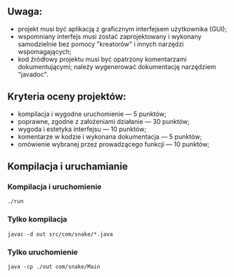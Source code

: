 ## Uwaga:
* projekt musi być aplikacją z graficznym interfejsem użytkownika (GUI);
* wspomniany interfejs musi zostać zaprojektowany i wykonany samodzielnie bez pomocy "kreatorów" i innych narzędzi wspomagających;
* kod źródłowy projektu musi być opatrzony komentarzami dokumentującymi; należy wygenerować dokumentację narzędziem "javadoc".

## Kryteria oceny projektów:
* kompilacja i wygodne uruchomienie — 5 punktów;
* poprawne, zgodne z założeniami działanie — 30 punktów;
* wygoda i estetyka interfejsu — 10 punktów;
* komentarze w kodzie i wykonana dokumentacja — 5 punktów;
* omówienie wybranej przez prowadzącego funkcji — 10 punktów;

## Kompilacja i uruchamianie

### Kompilacja i uruchomienie
`./run`

### Tylko kompilacja

`javac -d out src/com/snake/*.java`

### Tylko uruchomienie

`java -cp ./out com/snake/Main`

